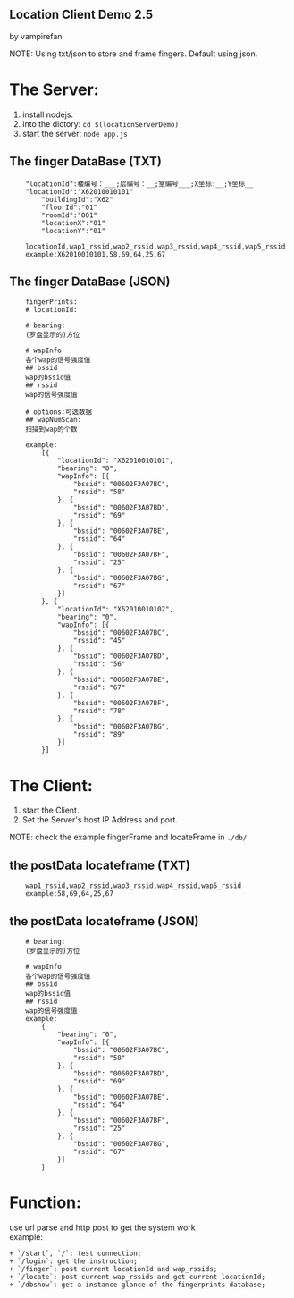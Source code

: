 Location Client Demo 2.5
-----------------------------
by vampirefan

NOTE: Using txt/json to store and frame fingers. Default using json.

# The Server:
1. install nodejs.
2. into the dictory: `cd $(locationServerDemo)`
3. start the server: `node app.js`

## The finger DataBase (TXT)

		"locationId":楼编号：___;层编号：__;室编号___;X坐标:__;Y坐标__
        "locationId":"X62010010101"
			"buildingId":"X62"
			"floorId":"01"
			"roomId":"001"
			"locationX":"01"
			"locationY":"01"

		locationId,wap1_rssid,wap2_rssid,wap3_rssid,wap4_rssid,wap5_rssid
		example:X62010010101,58,69,64,25,67

## The finger DataBase (JSON)

        fingerPrints:
        # locationId: 

        # bearing:
        (罗盘显示的)方位

        # wapInfo
        各个wap的信号强度值
        ## bssid
        wap的bssid值
        ## rssid
        wap的信号强度值

        # options:可选数据
        ## wapNumScan:
        扫描到wap的个数

		example:
			[{
				"locationId": "X62010010101",
				"bearing": "0",
				"wapInfo": [{
					"bssid": "00602F3A07BC",
					"rssid": "58"
				}, {
					"bssid": "00602F3A07BD",
					"rssid": "69"
				}, {
					"bssid": "00602F3A07BE",
					"rssid": "64"
				}, {
					"bssid": "00602F3A07BF",
					"rssid": "25"
				}, {
					"bssid": "00602F3A07BG",
					"rssid": "67"
				}]
			}, {
				"locationId": "X62010010102",
				"bearing": "0",
				"wapInfo": [{
					"bssid": "00602F3A07BC",
					"rssid": "45"
				}, {
					"bssid": "00602F3A07BD",
					"rssid": "56"
				}, {
					"bssid": "00602F3A07BE",
					"rssid": "67"
				}, {
					"bssid": "00602F3A07BF",
					"rssid": "78"
				}, {
					"bssid": "00602F3A07BG",
					"rssid": "89"
				}]
			}]

# The Client:
1. start the Client.
2. Set the Server's host IP Address and port.

NOTE: check the example fingerFrame and locateFrame in `./db/`

## the postData locateframe (TXT)

		wap1_rssid,wap2_rssid,wap3_rssid,wap4_rssid,wap5_rssid
		example:58,69,64,25,67


## the postData locateframe (JSON)

        # bearing:
        (罗盘显示的)方位

        # wapInfo
        各个wap的信号强度值
        ## bssid
        wap的bssid值
        ## rssid
        wap的信号强度值
		example: 
			{
				"bearing": "0",
				"wapInfo": [{
					"bssid": "00602F3A07BC",
					"rssid": "58"
				}, {
					"bssid": "00602F3A07BD",
					"rssid": "69"
				}, {
					"bssid": "00602F3A07BE",
					"rssid": "64"
				}, {
					"bssid": "00602F3A07BF",
					"rssid": "25"
				}, {
					"bssid": "00602F3A07BG",
					"rssid": "67"
				}]
			}


# Function:
use url parse and http post to get the system work    
example:

    + `/start`, `/`: test connection;
    + `/login`: get the instruction;
    + `/finger`: post current locationId and wap_rssids;
    + `/locate`: post current wap_rssids and get current locationId;
    + `/dbshow`: get a instance glance of the fingerprints database;

